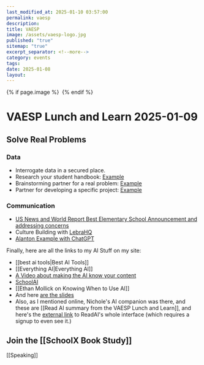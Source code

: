 ```yaml
---
last_modified_at: 2025-01-10 03:57:00
permalink: vaesp
description: 
title: VAESP
image: /assets/vaesp-logo.jpg
published: "true"
sitemap: "true"
excerpt_separator: <!--more-->
category: events
tags: 
date: 2025-01-08
layout:
---
```

{% if page.image %} <img src="{{ page.image }}" alt=""> {% endif %}
# VAESP Lunch and Learn 2025-01-09
## Solve Real Problems
### Data
- Interrogate data in a secured place.​
- Research your student handbook: [Example](https://app.schoolai.com/student-space?code=FRW9)​
- Brainstorming partner for a real problem: [Example](https://app.schoolai.com/student-space?code=VT0U)​
- Partner for developing a specific project: [Example](https://app.schoolai.com/student-space?code=O7NB)

### Communication
- [US News and World Report Best Elementary School Announcement and addressing concerns](https://chatgpt.com/share/677dd24b-5178-800f-a0d9-8e470d74b6f6)
- Culture Building with [LebraHQ](https://lebrahq.com)
- [Alanton Example with ChatGPT](https://chatgpt.com/share/67800b0a-7d78-800f-b346-92e8deaf7e8e)

Finally, here are all the links to my AI Stuff on my site: 

- [[best ai tools|Best AI Tools]]
- [[Everything AI|Everything AI]]
- [A Video about making the AI know your content](https://youtu.be/Mo8xYoel2mw)
- [SchoolAI](https://app.schoolai.com/sign-up-invite?invitedBy=user_2TfkAQGPA5YbCR7KXBhRQ4S1Uyx)
- [[Ethan Mollick on Knowing When to Use AI]]
- And here [are the slides](https://sharing.ia.net/presenter/8622d85da5e14092a9ad2e57964418f2/view#/)
- Also, as I mentioned online, Nichole's AI companion was there, and these are [[Read AI summary from the VAESP Lunch and Learn]], and here's the [external link](https://app.read.ai/analytics/meetings/01JH600H41HR7EW9N5YSF472EY) to ReadAI's whole interface (which requires a signup to even see it.)

## Join the [[SchoolX Book Study]]

[[Speaking]]
